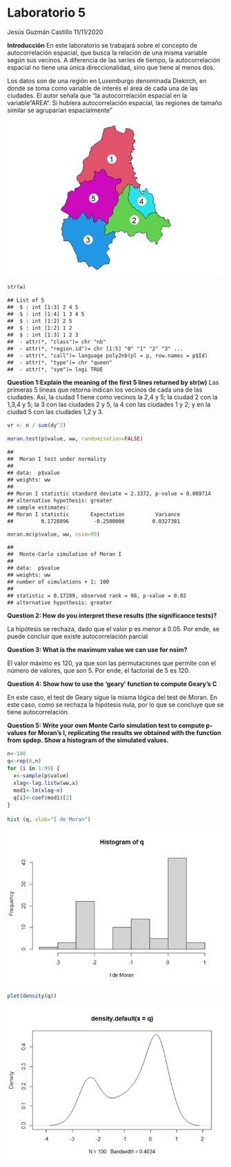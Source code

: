 Laboratorio 5
================
Jesús Guzmán Castillo
11/11/2020

**Introducción** En este laboratorio se trabajará sobre el concepto de
autocorrelación espacial, que busca la relación de una misma variable
según sus vecinos. A diferencia de las series de tiempo, la
autocorrelación espacial no tiene una única direccionalidad, sino que
tiene al menos dos.

Los datos son de una región en Luxemburgo denominada Diekirch, en donde
se toma como variable de interés el área de cada una de las ciudades. El
autor señala que “la autocorrelación espacial en la variable”AREA“. Si
hubiera autocorrelación espacial, las regiones de tamaño similar se
agruparían espacialmente”

![](Lab5_files/figure-gfm/unnamed-chunk-8-1.png)<!-- -->

``` r
str(w)
```

    ## List of 5
    ##  $ : int [1:3] 2 4 5
    ##  $ : int [1:4] 1 3 4 5
    ##  $ : int [1:2] 2 5
    ##  $ : int [1:2] 1 2
    ##  $ : int [1:3] 1 2 3
    ##  - attr(*, "class")= chr "nb"
    ##  - attr(*, "region.id")= chr [1:5] "0" "1" "2" "3" ...
    ##  - attr(*, "call")= language poly2nb(pl = p, row.names = p$Id)
    ##  - attr(*, "type")= chr "queen"
    ##  - attr(*, "sym")= logi TRUE

**Question 1:Explain the meaning of the first 5 lines returned by
str(w)** Las primeras 5 lineas que retorna indican los vecinos de cada
una de las ciudades. Así, la ciudad 1 tiene como vecinos la 2,4 y 5; la
ciudad 2 con la 1,3,4 y 5; la 3 con las ciudades 2 y 5, la 4 con las
ciudades 1 y 2; y en la ciudad 5 con las ciudades 1,2 y 3.

``` r
vr <- n / sum(dy^2)
```

``` r
moran.test(p$value, ww, randomisation=FALSE)
```

    ## 
    ##  Moran I test under normality
    ## 
    ## data:  p$value  
    ## weights: ww    
    ## 
    ## Moran I statistic standard deviate = 2.3372, p-value = 0.009714
    ## alternative hypothesis: greater
    ## sample estimates:
    ## Moran I statistic       Expectation          Variance 
    ##         0.1728896        -0.2500000         0.0327381

``` r
moran.mc(p$value, ww, nsim=99)
```

    ## 
    ##  Monte-Carlo simulation of Moran I
    ## 
    ## data:  p$value 
    ## weights: ww  
    ## number of simulations + 1: 100 
    ## 
    ## statistic = 0.17289, observed rank = 98, p-value = 0.02
    ## alternative hypothesis: greater

**Question 2: How do you interpret these results (the significance
tests)?**

La hipótesis se rechaza, dado que el valor p es menor a 0.05. Por ende,
se puede concluir que existe autocorrelación parcial

**Question 3: What is the maximum value we can use for nsim?**

El valor máximo es 120, ya que son las permutaciones que permite con el
número de valores, que son 5. Por ende, el factorial de 5 es 120.

**Question 4: Show how to use the ‘geary’ function to compute Geary’s
C**

En este caso, el test de Geary sigue la misma lógica del test de Moran.
En este caso, como se rechaza la hipótesis nula, por lo que se concluye
que se tiene autocorrelación.

**Question 5: Write your own Monte Carlo simulation test to compute
p-values for Moran’s I, replicating the results we obtained with the
function from spdep. Show a histogram of the simulated values.**

``` r
n<-100
q<-rep(0,n)
for (i in 1:99) {
  x<-sample(p$value)
  xlag<-lag.listw(ww,x)
  mod1<-lm(xlag~x)
  q[i]<-coef(mod1)[2]
}

hist (q, xlab="I de Moran")
```

![](Lab5_files/figure-gfm/unnamed-chunk-36-1.png)<!-- -->

``` r
plot(density(q))
```

![](Lab5_files/figure-gfm/unnamed-chunk-36-2.png)<!-- -->
